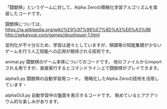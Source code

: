 「闘獣棋」というゲームに対して、Alpha Zeroの簡略化学習アルゴリズムを実装したコードです。

闘獣棋については、
https://ja.wikipedia.org/wiki/%E9%97%98%E7%8D%A3%E6%A3%8B
http://sekaiyugi.com/games/doushouqi-1.html

並列化が不十分なため、学習は遅々としていますが、棋譜等の知能集積が少ないゲームを行う人工知能への応用が期待される技術です。

animal.py
闘獣棋のゲーム本体についてのコードです。
他のファイルからimportされる用ですが、直接実行するとコマンドライン上で闘獣棋がプレイできます。

alphaS.py
闘獣棋の自動学習用コード。
簡略化したAlpha Zeroの技術を活用しています・

alphaGUI.py
自動学習中の盤面を表示するコードです。
眺めているとアクアリウム的な楽しみがあります。
